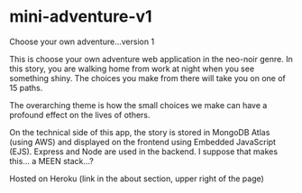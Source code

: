 # mini-adventure-v1
Choose your own adventure...version 1

This is choose your own adventure web application in the neo-noir genre. 
In this story, you are walking home from work at night when you see something shiny. 
The choices you make from there will take you on one of 15 paths.

The overarching theme is how the small choices we make can have a profound effect on the lives of others.

On the technical side of this app, the story is stored in MongoDB Atlas (using AWS) and displayed on the frontend 
using Embedded JavaScript (EJS). Express and Node are used in the backend. I suppose that makes this… a MEEN stack…?

Hosted on Heroku (link in the about section, upper right of the page)
